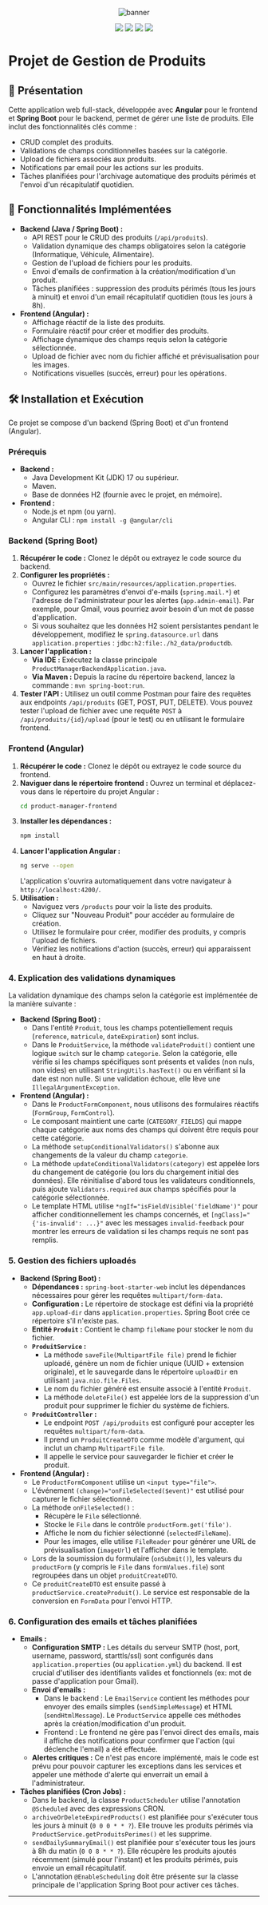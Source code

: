 <p align="center">
  <img src="https://capsule-render.vercel.app/api?type=rect&color=gradient&height=150&section=header&text=Gestion%20de%20Produits%20🚀&fontSize=40&fontColor=ffffff&animation=fadeIn" alt="banner"/>
</p>

<p align="center">
  <a href="https://spring.io/projects/spring-boot"><img src="https://img.shields.io/badge/Backend-Spring%20Boot-green" /></a>
  <a href="https://angular.io/"><img src="https://img.shields.io/badge/Frontend-Angular-red" /></a>
  <a href="https://www.oracle.com/java/technologies/javase/jdk17-archive-downloads.html"><img src="https://img.shields.io/badge/Java-17-blue" /></a>
  <a href="LICENSE"><img src="https://img.shields.io/badge/License-MIT-lightgrey" /></a>
</p>

# Projet de Gestion de Produits

## 📝 Présentation

Cette application web full-stack, développée avec **Angular** pour le frontend et **Spring Boot** pour le backend, permet de gérer une liste de produits. Elle inclut des fonctionnalités clés comme :
*   CRUD complet des produits.
*   Validations de champs conditionnelles basées sur la catégorie.
*   Upload de fichiers associés aux produits.
*   Notifications par email pour les actions sur les produits.
*   Tâches planifiées pour l'archivage automatique des produits périmés et l'envoi d'un récapitulatif quotidien.

## 🚀 Fonctionnalités Implémentées

*   **Backend (Java / Spring Boot) :**
    *   API REST pour le CRUD des produits (`/api/produits`).
    *   Validation dynamique des champs obligatoires selon la catégorie (Informatique, Véhicule, Alimentaire).
    *   Gestion de l'upload de fichiers pour les produits.
    *   Envoi d'emails de confirmation à la création/modification d'un produit.
    *   Tâches planifiées : suppression des produits périmés (tous les jours à minuit) et envoi d'un email récapitulatif quotidien (tous les jours à 8h).
*   **Frontend (Angular) :**
    *   Affichage réactif de la liste des produits.
    *   Formulaire réactif pour créer et modifier des produits.
    *   Affichage dynamique des champs requis selon la catégorie sélectionnée.
    *   Upload de fichier avec nom du fichier affiché et prévisualisation pour les images.
    *   Notifications visuelles (succès, erreur) pour les opérations.

## 🛠️ Installation et Exécution

Ce projet se compose d'un backend (Spring Boot) et d'un frontend (Angular).

### Prérequis

*   **Backend :**
    *   Java Development Kit (JDK) 17 ou supérieur.
    *   Maven.
    *   Base de données H2 (fournie avec le projet, en mémoire).
*   **Frontend :**
    *   Node.js et npm (ou yarn).
    *   Angular CLI : `npm install -g @angular/cli`

### Backend (Spring Boot)

1.  **Récupérer le code :** Clonez le dépôt ou extrayez le code source du backend.
2.  **Configurer les propriétés :**
    *   Ouvrez le fichier `src/main/resources/application.properties`.
    *   Configurez les paramètres d'envoi d'e-mails (`spring.mail.*`) et l'adresse de l'administrateur pour les alertes (`app.admin-email`). Par exemple, pour Gmail, vous pourriez avoir besoin d'un mot de passe d'application.
    *   Si vous souhaitez que les données H2 soient persistantes pendant le développement, modifiez le `spring.datasource.url` dans `application.properties` : `jdbc:h2:file:./h2_data/productdb`.
3.  **Lancer l'application :**
    *   **Via IDE :** Exécutez la classe principale `ProductManagerBackendApplication.java`.
    *   **Via Maven :** Depuis la racine du répertoire backend, lancez la commande : `mvn spring-boot:run`.
4.  **Tester l'API :** Utilisez un outil comme Postman pour faire des requêtes aux endpoints `/api/produits` (GET, POST, PUT, DELETE). Vous pouvez tester l'upload de fichier avec une requête `POST` à `/api/produits/{id}/upload` (pour le test) ou en utilisant le formulaire frontend.

### Frontend (Angular)

1.  **Récupérer le code :** Clonez le dépôt ou extrayez le code source du frontend.
2.  **Naviguer dans le répertoire frontend :** Ouvrez un terminal et déplacez-vous dans le répertoire du projet Angular :
    ```bash
    cd product-manager-frontend
    ```
3.  **Installer les dépendances :**
    ```bash
    npm install
    ```
4.  **Lancer l'application Angular :**
    ```bash
    ng serve --open
    ```
    L'application s'ouvrira automatiquement dans votre navigateur à `http://localhost:4200/`.
5.  **Utilisation :**
    *   Naviguez vers `/products` pour voir la liste des produits.
    *   Cliquez sur "Nouveau Produit" pour accéder au formulaire de création.
    *   Utilisez le formulaire pour créer, modifier des produits, y compris l'upload de fichiers.
    *   Vérifiez les notifications d'action (succès, erreur) qui apparaissent en haut à droite.

### <a name="explication-des-validations-dynamiques"></a>4. Explication des validations dynamiques

La validation dynamique des champs selon la catégorie est implémentée de la manière suivante :

*   **Backend (Spring Boot) :**
    *   Dans l'entité `Produit`, tous les champs potentiellement requis (`reference`, `matricule`, `dateExpiration`) sont inclus.
    *   Dans le `ProduitService`, la méthode `validateProduit()` contient une logique `switch` sur le champ `categorie`. Selon la catégorie, elle vérifie si les champs spécifiques sont présents et valides (non nuls, non vides) en utilisant `StringUtils.hasText()` ou en vérifiant si la date est non nulle. Si une validation échoue, elle lève une `IllegalArgumentException`.
*   **Frontend (Angular) :**
    *   Dans le `ProductFormComponent`, nous utilisons des formulaires réactifs (`FormGroup`, `FormControl`).
    *   Le composant maintient une carte (`CATEGORY_FIELDS`) qui mappe chaque catégorie aux noms des champs qui doivent être requis pour cette catégorie.
    *   La méthode `setupConditionalValidators()` s'abonne aux changements de la valeur du champ `categorie`.
    *   La méthode `updateConditionalValidators(category)` est appelée lors du changement de catégorie (ou lors du chargement initial des données). Elle réinitialise d'abord tous les validateurs conditionnels, puis ajoute `Validators.required` aux champs spécifiés pour la catégorie sélectionnée.
    *   Le template HTML utilise `*ngIf="isFieldVisible('fieldName')"` pour afficher conditionnellement les champs concernés, et `[ngClass]="{'is-invalid': ...}"` avec les messages `invalid-feedback` pour montrer les erreurs de validation si les champs requis ne sont pas remplis.

### <a name="gestion-des-fichiers-uploades"></a>5. Gestion des fichiers uploadés

*   **Backend (Spring Boot) :**
    *   **Dépendances :** `spring-boot-starter-web` inclut les dépendances nécessaires pour gérer les requêtes `multipart/form-data`.
    *   **Configuration :** Le répertoire de stockage est défini via la propriété `app.upload-dir` dans `application.properties`. Spring Boot crée ce répertoire s'il n'existe pas.
    *   **Entité `Produit` :** Contient le champ `fileName` pour stocker le nom du fichier.
    *   **`ProduitService` :**
        *   La méthode `saveFile(MultipartFile file)` prend le fichier uploadé, génère un nom de fichier unique (UUID + extension originale), et le sauvegarde dans le répertoire `uploadDir` en utilisant `java.nio.file.Files`.
        *   Le nom du fichier généré est ensuite associé à l'entité `Produit`.
        *   La méthode `deleteFile()` est appelée lors de la suppression d'un produit pour supprimer le fichier du système de fichiers.
    *   **`ProduitController` :**
        *   Le endpoint `POST /api/produits` est configuré pour accepter les requêtes `multipart/form-data`.
        *   Il prend un `ProduitCreateDTO` comme modèle d'argument, qui inclut un champ `MultipartFile file`.
        *   Il appelle le service pour sauvegarder le fichier et créer le produit.
*   **Frontend (Angular) :**
    *   Le `ProductFormComponent` utilise un `<input type="file">`.
    *   L'événement `(change)="onFileSelected($event)"` est utilisé pour capturer le fichier sélectionné.
    *   La méthode `onFileSelected()` :
        *   Récupère le `File` sélectionné.
        *   Stocke le `File` dans le contrôle `productForm.get('file')`.
        *   Affiche le nom du fichier sélectionné (`selectedFileName`).
        *   Pour les images, elle utilise `FileReader` pour générer une URL de prévisualisation (`imageUrl`) et l'afficher dans le template.
    *   Lors de la soumission du formulaire (`onSubmit()`), les valeurs du `productForm` (y compris le `File` dans `formValues.file`) sont regroupées dans un objet `produitCreateDTO`.
    *   Ce `produitCreateDTO` est ensuite passé à `productService.createProduit()`. Le service est responsable de la conversion en `FormData` pour l'envoi HTTP.

### <a name="configuration-des-emails-et-taches-planifiees"></a>6. Configuration des emails et tâches planifiées

*   **Emails :**
    *   **Configuration SMTP :** Les détails du serveur SMTP (host, port, username, password, starttls/ssl) sont configurés dans `application.properties` (ou `application.yml`) du backend. Il est crucial d'utiliser des identifiants valides et fonctionnels (ex: mot de passe d'application pour Gmail).
    *   **Envoi d'emails :**
        *   Dans le backend : Le `EmailService` contient les méthodes pour envoyer des emails simples (`sendSimpleMessage`) et HTML (`sendHtmlMessage`). Le `ProductService` appelle ces méthodes après la création/modification d'un produit.
        *   Frontend : Le frontend ne gère pas l'envoi direct des emails, mais il affiche des notifications pour confirmer que l'action (qui déclenche l'email) a été effectuée.
    *   **Alertes critiques :** Ce n'est pas encore implémenté, mais le code est prévu pour pouvoir capturer les exceptions dans les services et appeler une méthode d'alerte qui enverrait un email à l'administrateur.
*   **Tâches planifiées (Cron Jobs) :**
    *   Dans le backend, la classe `ProductScheduler` utilise l'annotation `@Scheduled` avec des expressions CRON.
    *   `archiveOrDeleteExpiredProducts()` est planifiée pour s'exécuter tous les jours à minuit (`0 0 0 * * ?`). Elle trouve les produits périmés via `ProductService.getProduitsPerimes()` et les supprime.
    *   `sendDailySummaryEmail()` est planifiée pour s'exécuter tous les jours à 8h du matin (`0 0 8 * * ?`). Elle récupère les produits ajoutés récemment (simulé pour l'instant) et les produits périmés, puis envoie un email récapitulatif.
    *   L'annotation `@EnableScheduling` doit être présente sur la classe principale de l'application Spring Boot pour activer ces tâches.

---


